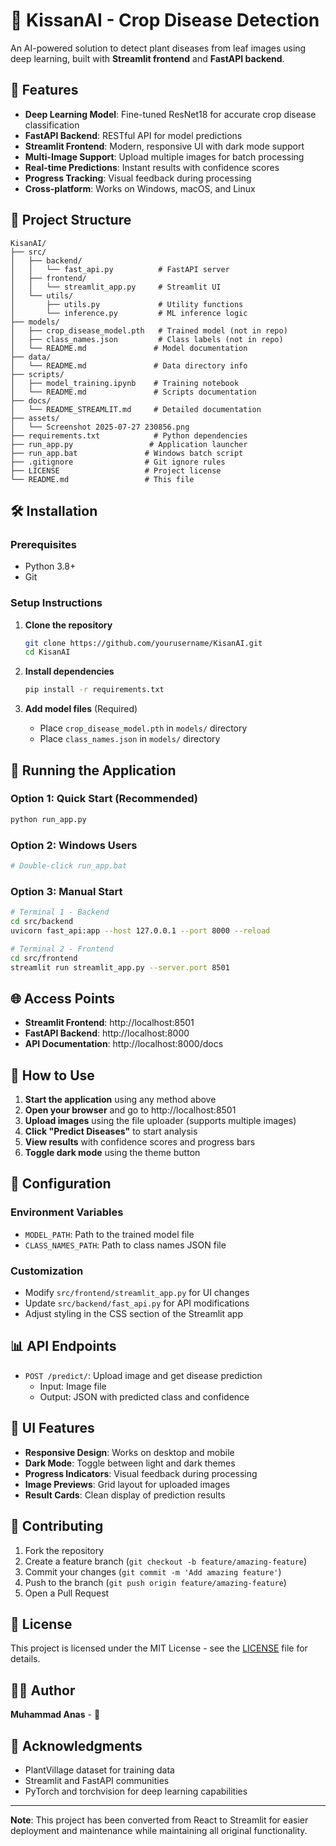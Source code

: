 # 🌱 KissanAI - Crop Disease Detection

An AI-powered solution to detect plant diseases from leaf images using deep learning, built with **Streamlit frontend** and **FastAPI backend**.

## 🚀 Features

- **Deep Learning Model**: Fine-tuned ResNet18 for accurate crop disease classification
- **FastAPI Backend**: RESTful API for model predictions
- **Streamlit Frontend**: Modern, responsive UI with dark mode support
- **Multi-Image Support**: Upload multiple images for batch processing
- **Real-time Predictions**: Instant results with confidence scores
- **Progress Tracking**: Visual feedback during processing
- **Cross-platform**: Works on Windows, macOS, and Linux

## 📁 Project Structure

```
KisanAI/
├── src/
│   ├── backend/
│   │   └── fast_api.py          # FastAPI server
│   ├── frontend/
│   │   └── streamlit_app.py     # Streamlit UI
│   └── utils/
│       ├── utils.py             # Utility functions
│       └── inference.py         # ML inference logic
├── models/
│   ├── crop_disease_model.pth   # Trained model (not in repo)
│   ├── class_names.json         # Class labels (not in repo)
│   └── README.md               # Model documentation
├── data/
│   └── README.md               # Data directory info
├── scripts/
│   ├── model_training.ipynb    # Training notebook
│   └── README.md               # Scripts documentation
├── docs/
│   └── README_STREAMLIT.md     # Detailed documentation
├── assets/
│   └── Screenshot 2025-07-27 230856.png
├── requirements.txt            # Python dependencies
├── run_app.py                 # Application launcher
├── run_app.bat               # Windows batch script
├── .gitignore                # Git ignore rules
├── LICENSE                   # Project license
└── README.md                 # This file
```

## 🛠️ Installation

### Prerequisites
- Python 3.8+
- Git

### Setup Instructions

1. **Clone the repository**
   ```bash
   git clone https://github.com/yourusername/KisanAI.git
   cd KisanAI
   ```

2. **Install dependencies**
   ```bash
   pip install -r requirements.txt
   ```

3. **Add model files** (Required)
   - Place `crop_disease_model.pth` in `models/` directory
   - Place `class_names.json` in `models/` directory

## 🚀 Running the Application

### Option 1: Quick Start (Recommended)
```bash
python run_app.py
```

### Option 2: Windows Users
```bash
# Double-click run_app.bat
```

### Option 3: Manual Start
```bash
# Terminal 1 - Backend
cd src/backend
uvicorn fast_api:app --host 127.0.0.1 --port 8000 --reload

# Terminal 2 - Frontend
cd src/frontend
streamlit run streamlit_app.py --server.port 8501
```

## 🌐 Access Points

- **Streamlit Frontend**: http://localhost:8501
- **FastAPI Backend**: http://localhost:8000
- **API Documentation**: http://localhost:8000/docs

## 📱 How to Use

1. **Start the application** using any method above
2. **Open your browser** and go to http://localhost:8501
3. **Upload images** using the file uploader (supports multiple images)
4. **Click "Predict Diseases"** to start analysis
5. **View results** with confidence scores and progress bars
6. **Toggle dark mode** using the theme button

## 🔧 Configuration

### Environment Variables
- `MODEL_PATH`: Path to the trained model file
- `CLASS_NAMES_PATH`: Path to class names JSON file

### Customization
- Modify `src/frontend/streamlit_app.py` for UI changes
- Update `src/backend/fast_api.py` for API modifications
- Adjust styling in the CSS section of the Streamlit app

## 📊 API Endpoints

- `POST /predict/`: Upload image and get disease prediction
  - Input: Image file
  - Output: JSON with predicted class and confidence

## 🎨 UI Features

- **Responsive Design**: Works on desktop and mobile
- **Dark Mode**: Toggle between light and dark themes
- **Progress Indicators**: Visual feedback during processing
- **Image Previews**: Grid layout for uploaded images
- **Result Cards**: Clean display of prediction results

## 🤝 Contributing

1. Fork the repository
2. Create a feature branch (`git checkout -b feature/amazing-feature`)
3. Commit your changes (`git commit -m 'Add amazing feature'`)
4. Push to the branch (`git push origin feature/amazing-feature`)
5. Open a Pull Request

## 📄 License

This project is licensed under the MIT License - see the [LICENSE](LICENSE) file for details.

## 👨‍💻 Author

**Muhammad Anas** - 🚀

## 🙏 Acknowledgments

- PlantVillage dataset for training data
- Streamlit and FastAPI communities
- PyTorch and torchvision for deep learning capabilities

---

**Note**: This project has been converted from React to Streamlit for easier deployment and maintenance while maintaining all original functionality.
